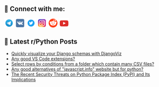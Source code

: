 ## 🔎 Connect with me:
[<img src="https://github.com/bullbesh/bullbesh/blob/main/images/Telegram.png" width="32" height="32" />](https://t.me/bullbesh)
[<img src="https://github.com/bullbesh/bullbesh/blob/main/images/VK.png" width="32" height="32" />](https://vk.com/bullbesh)
[<img src="https://github.com/bullbesh/bullbesh/blob/main/images/Twitter.png" width="32" height="32" />](https://twitter.com/bullbesh1)
[<img src="https://github.com/bullbesh/bullbesh/blob/main/images/Instagram.png" width="32" height="32" />](https://www.instagram.com/bullbesh)
[<img src="https://github.com/bullbesh/bullbesh/blob/main/images/Reddit.png" width="32" height="32" />](https://www.reddit.com/user/bullbesh)
[<img src="https://github.com/bullbesh/bullbesh/blob/main/images/YouTube.png" width="32" height="32" />](https://www.youtube.com/channel/UCtfjRs6uzgq5mfm8S06WTcg)

## 📕 Latest r/Python Posts
<!-- BLOG-POST-LIST:START -->
- [Quickly visualize your Django schemas with DjangoViz](https://www.reddit.com/r/Python/comments/13oq7hs/quickly_visualize_your_django_schemas_with/)
- [Any good VS Code extensions?](https://www.reddit.com/r/Python/comments/13oq1v7/any_good_vs_code_extensions/)
- [Select rows by conditions from a folder which contain many CSV files?](https://www.reddit.com/r/Python/comments/13opte1/select_rows_by_conditions_from_a_folder_which/)
- [Any good alternatives of &quot;javascript.info&quot; website but for python?](https://www.reddit.com/r/Python/comments/13opfto/any_good_alternatives_of_javascriptinfo_website/)
- [The Recent Security Threats on Python Package Index &lpar;PyPI&rpar; and Its Implications](https://www.reddit.com/r/Python/comments/13oof3r/the_recent_security_threats_on_python_package/)
<!-- BLOG-POST-LIST:END -->
